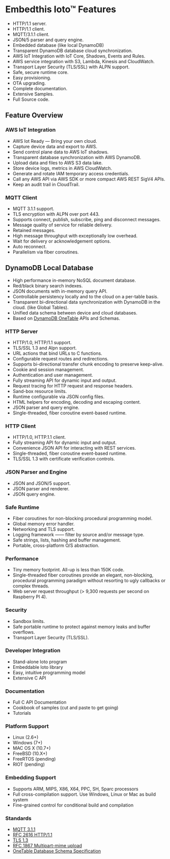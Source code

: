 
# Embedthis Ioto&trade; Features

* HTTP/1.1 server.
* HTTP/1.1 client.
* MQTT/3.1.1 client.
* JSON/5 parser and query engine.
* Embedded database (like local DynamoDB)
* Transparent DynamoDB database cloud synchronization.
* AWS IoT Integration with IoT Core, Shadows, Events and Rules.
* AWS service integration with S3, Lambda, Kinesis and CloudWatch.
* Transport Layer Security (TLS/SSL) with ALPN support.
* Safe, secure runtime core.
* Easy provisioning.
* OTA upgrading.
* Complete documentation.
* Extensive Samples.
* Full Source code.


## Feature Overview

### AWS IoT Integration

* AWS Iot Ready &mdash; Bring your own cloud.
* Capture device data and export to AWS.
* Send control plane data to AWS IoT shadows.
* Transparent database synchronization with AWS DynamoDB.
* Upload data and files to AWS S3 data lake.
* Store device logs, metrics in AWS CloudWatch.
* Generate and rotate IAM temporary access credentials.
* Call any AWS API via AWS SDK or more compact AWS REST SigV4 APIs.
* Keep an audit trail in CloudTrail.


### MQTT Client

* MQTT 3.1.1 support.
* TLS encryption with ALPN over port 443.
* Supports connect, publish, subscribe, ping and disconnect messages.
* Message quality of service for reliable delivery.
* Retained messages.
* High message throughput with exceptionally low overhead.
* Wait for delivery or acknowledgement options.
* Auto reconnect.
* Parallelism via fiber coroutines.


## DynamoDB Local Database

* High performance in-memory NoSQL document database.
* Red/black binary search indexes.
* JSON documents with in-memory query API.
* Controllable persistency locally and to the cloud on a per-table basis.
* Transparent bi-directional data synchronization with DynamoDB in the cloud. (like Global Tables).
* Unified data schema between device and cloud databases.
* Based on [DynamoDB OneTable](https://doc.onetable.io/) APIs and Schemas.


### HTTP Server

* HTTP/1.0, HTTP/1.1 support.
* TLS/SSL 1.3 and Alpn support.
* URL actions that bind URLs to C functions.
* Configurable request routes and redirections.
* Supports bi-directional transfer chunk encoding to preserve keep-alive.
* Cookie and session management.
* Authentication and user management.
* Fully streaming API for dynamic input and output.
* Request tracing for HTTP request and response headers.
* Sand-box resource limits.
* Runtime configurable via JSON config files.
* HTML helpers for encoding, decoding and escaping content.
* JSON parser and query engine.
* Single-threaded, fiber coroutine event-based runtime.

### HTTP Client

* HTTP/1.0, HTTP.1.1 client.
* Fully streaming API for dynamic input and output.
* Convenience JSON API for interacting with REST services.
* Single-threaded, fiber coroutine event-based runtime.
* TLS/SSL 1.3 with certificate verification controls.

### JSON Parser and Engine

* JSON and JSON/5 support.
* JSON parser and renderer.
* JSON query engine.


### Safe Runtime

* Fiber coroutines for non-blocking procedural programming model.
* Global memory error handler.
* Networking and TLS support.
* Logging framework —— filter by source and/or message type.
* Safe strings, lists, hashing and buffer management.
* Portable, cross-platform O/S abstraction.

### Performance

* Tiny memory footprint. All-up is less than 150K code.
* Single-threaded fiber coroutines provide an elegant, non-blocking, procedural programming paradigm without resorting to ugly callbacks or complex threads.
* Web server request throughput (&gt; 9,300 requests per second on Raspberry PI 4).

### Security

* Sandbox limits.
* Safe portable runtime to protect against memory leaks and buffer overflows.
* Transport Layer Security (TLS/SSL).


### Developer Integration

* Stand-alone Ioto program
* Embeddable Ioto library
* Easy, intuitive programming model
* Extensive C API


### Documentation

* Full C API Documentation
* Cookbook of samples (cut and paste to get going)
* Tutorials


### Platform Support

* Linux (2.6+)
* Windows (7+)
* MAC OS X (10.7+)
* FreeBSD (10.X+)
* FreeRTOS (pending)
* RIOT (pending)


### Embedding Support

* Supports ARM, MIPS, X86, X64, PPC, SH, Sparc processors
* Full cross-compilation support. Use Windows, Linux or Mac as build system
* Fine-grained control for conditional build and compilation


### Standards

* [MQTT 3.1.1](https://docs.oasis-open.org/mqtt/mqtt/v3.1.1/os/mqtt-v3.1.1-os.html)
* [RFC 2616 HTTP/1.1](https://www.ietf.org/rfc/rfc2616.txt)
* [TLS 1.3](https://datatracker.ietf.org/doc/html/rfc8446)
* [RFC 1867 Multipart-mime upload](https://datatracker.ietf.org/doc/html/rfc1867)
* [OneTable Database Schema Specification](https://github.com/sensedeep/dynamodb-onetable/blob/main/doc/schema-1.1.0.md)
